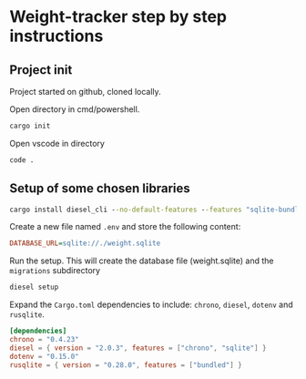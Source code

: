 # Weight-tracker step by step instructions

## Project init

Project started on github, cloned locally.

Open directory in cmd/powershell.

```cmd
cargo init
```

Open vscode in directory

```cmd
code .
```

## Setup of some chosen libraries

```cmd
cargo install diesel_cli --no-default-features --features "sqlite-bundled"
```

Create a new file named `.env` and store the following content:

```ini
DATABASE_URL=sqlite://./weight.sqlite
```

Run the setup. This will create the database file (weight.sqlite) and the `migrations` subdirectory

```cmd
diesel setup
```

Expand the `Cargo.toml` dependencies to include: `chrono`, `diesel`, `dotenv` and `rusqlite`.

```toml
[dependencies]
chrono = "0.4.23"
diesel = { version = "2.0.3", features = ["chrono", "sqlite"] }
dotenv = "0.15.0"
rusqlite = { version = "0.28.0", features = ["bundled"] }
```
